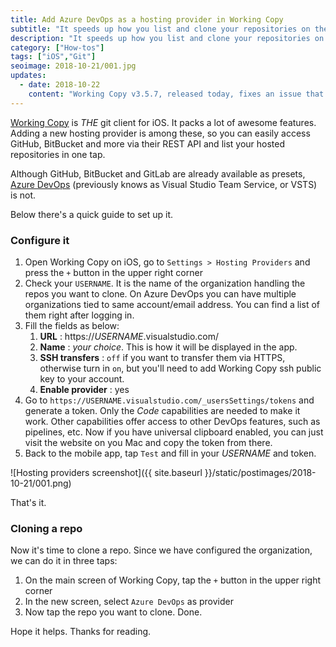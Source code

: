 ```yaml
---
title: Add Azure DevOps as a hosting provider in Working Copy
subtitle: "It speeds up how you list and clone your repositories on the Microsoft code hosting platform"
description: "It speeds up how you list and clone your repositories on the Microsoft code hosting platform"
category: ["How-tos"]
tags: ["iOS","Git"]
seoimage: 2018-10-21/001.jpg
updates:
  - date: 2018-10-22
    content: "Working Copy v3.5.7, released today, fixes an issue that prevented you to clone from Azure DevOps using SSH."
---
```


[Working Copy](https://workingcopyapp.com) is *THE* git client for iOS. It packs a lot of awesome features. Adding a new hosting provider is among these, so you can easily access GitHub, BitBucket and more via their REST API and list your hosted repositories in one tap.

Although GitHub, BitBucket and GitLab are already available as presets, [Azure DevOps](https://azure.microsoft.com/en-us/services/devops/) (previously knows as Visual Studio Team Service, or VSTS) is not.

Below there's a quick guide to set up it.

### Configure it

1. Open Working Copy on iOS, go to `Settings > Hosting Providers` and press the `+` button in the upper right corner
2. Check your `USERNAME`. It is the name of the organization handling the repos you want to clone. On Azure DevOps you can have multiple organizations tied to same account/email address. You can find a list of them right after logging in.
3. Fill the fields as below:
    1. **URL** : https://*USERNAME*.visualstudio.com/
    2. **Name** : *your choice*. This is how it will be displayed in the app.
    3. **SSH transfers** : `off` if you want to transfer them via HTTPS, otherwise turn in `on`, but you'll need to add Working Copy ssh public key to your account.
    4. **Enable provider** : yes
4. Go to `https://USERNAME.visualstudio.com/_usersSettings/tokens` and generate a token. Only the *Code* capabilities are needed to make it work. Other capabilities offer access to other DevOps features, such as pipelines, etc. Now if you have universal clipboard enabled, you can just visit the website on you Mac and copy the token from there.
5. Back to the mobile app, tap `Test` and fill in your *USERNAME* and token.

![Hosting providers screenshot]({{ site.baseurl }}/static/postimages/2018-10-21/001.png)

That's it.

### Cloning a repo

Now it's time to clone a repo. Since we have configured the organization, we can do it in three taps:

1. On the main screen of Working Copy, tap the `+` button in the upper right corner
2. In the new screen, select `Azure DevOps` as provider
3. Now tap the repo you want to clone. Done.

Hope it helps. Thanks for reading.
